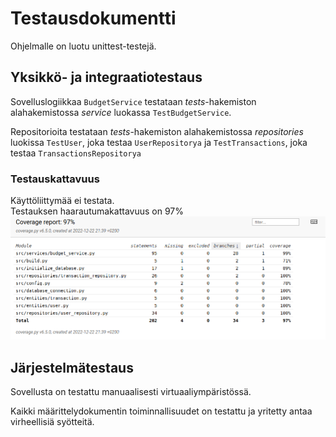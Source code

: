 # Testausdokumentti
Ohjelmalle on luotu unittest-testejä.  
## Yksikkö- ja integraatiotestaus
Sovelluslogiikkaa `BudgetService` testataan <em>tests</em>-hakemiston alahakemistossa <em>service</em> luokassa `TestBudgetService`.

Repositorioita testataan <em>tests</em>-hakemiston alahakemistossa <em>repositories</em> luokissa `TestUser`, joka testaa `UserRepositorya` ja `TestTransactions`, joka testaa `TransactionsRepositorya`

### Testauskattavuus
Käyttöliittymää ei testata.  
Testauksen haarautumakattavuus on 97%
![testausdokumentti](https://github.com/eerolasi/ot-harjoitustyo/blob/master/budgetapp/dokumentaatio/photos/testauskattavuus.png)  


## Järjestelmätestaus

Sovellusta on testattu manuaalisesti virtuaaliympäristössä.

Kaikki määrittelydokumentin toiminnallisuudet on testattu ja yritetty antaa virheellisiä syötteitä.  


